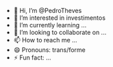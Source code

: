 - 👋 Hi, I’m @PedroTheves
- 👀 I’m interested in investimentos
- 🌱 I’m currently learning ...
- 💞️ I’m looking to collaborate on ...
- 📫 How to reach me ...
- 😄 Pronouns: trans/forme
- ⚡ Fun fact: ...

<!---
PedroTheves/PedroTheves is a ✨ special ✨ repository because its `README.md` (this file) appears on your GitHub profile.
You can click the Preview link to take a look at your changes.
--->
